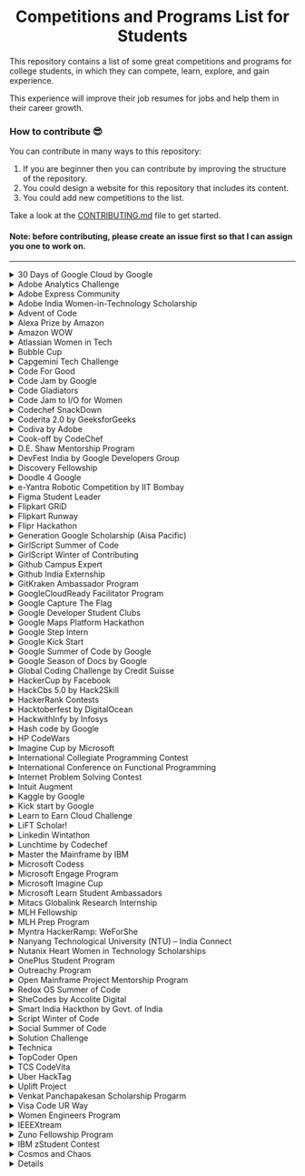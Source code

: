# <h1 align="center">Competitions and Programs List for Students</h1> </font>

This repository contains a list of some great competitions and programs for college students, in which they can compete, learn, explore, and gain experience.

This experience will improve their job resumes for jobs and help them in their career growth.

### How to contribute 😎<br>

You can contribute in many ways to this repository:
1. If you are beginner then you can contribute by improving the structure of the repository. <br>
2. You could design a website for this repository that includes its content. <br>
3. You could add new competitions to the list. <br>

Take a look at the [CONTRIBUTING.md](https://github.com/avinash201199/Competitions-and-Programs-List/blob/main/CONTRIBUTING.md) file to get started.

#### Note: before contributing, please create an issue first so that I can assign you one to work on.

<hr>

<details>
<summary>30 Days of Google Cloud by Google</summary>
<br>
About <br>
30 Days of Google Cloud program will provide you an opportunity to kickstart your career in cloud and get hands-on practice on Google Cloud - the tool that powers apps like Google Search, Gmail and YouTube.

Along the way, you will learn & practice concepts like computing, application development, big data & machine learning using cloud & if you get stuck, you will have your "Campus Facilitators" who are specially trained on Google Cloud to help. 😎 <br>
<br>
Official Website- <br>
https://events.withgoogle.com/30daysofgooglecloud/#content<br>
<br>
Explanation on Youtube- <br>
https://www.youtube.com/watch?v=r3qElNn2IZQ
</details>
<details>

<summary>Adobe Analytics Challenge</summary>
<br>
About <br>
The Adobe Analytics Challenge is a unique analytics-focused business case competition where university students are given the opportunity to use Adobe’s industry-leading analytics products and access to real-world data from leading organizations such as Nike, Major League Baseball, T‑Mobile, Starwood, Lenovo, Condé Nast, Comcast, Overstock.com, Backcountry.com, Sony PlayStation, and MGM Resort International. <br>
<br>
Official Website- <br>
https://www.adobeanalyticschallenge.com/<br>
<br>
Explanation on Youtube- <br>
https://www.youtube.com/watch?v=1fNx08ONKkM
</details>

<details>
<summary>Adobe Express Community</summary>
<br>
About <br>
The Adobe Express community of like-minded business owners, online marketers, and content creators will help you find what it takes to become an expert at Adobe Express. Boost your content confidence with workshops and more for honing your skills in business and design.Empower your community to grow their businesses and stand out with Adobe Express. Tap into rewards from exclusive merchandise to free access to Adobe Express Premium.<br>
<br>
Official Website- <br>
https://www.adobe.com/express/ambassadors/<br>
<br>
Community List- <br>
https://www.adobe.com/express/ambassadors/list
</details>

<details>
<summary>Adobe India Women-in-Technology Scholarship</summary>
<br>
About<br>
Adobe India Women-in-Technology Scholarship is for Indian females enrolled in a formal technology program in computer science, computer engineering, or a closely related technical field. The scholarship offered by Adobe Research aims to recognize outstanding female students in the field of technology. The scholarship focuses on creating gender equality in the science and engineering domain by encouraging women to excel in computing and technology. <br>
<br>
Benefits:<br>
1) Girl students selected for the scholarship will receive funding toward tuition fees for the remainder of their university education.<br>
2) Summer Internship at Adobe.<br>
3) Mentoring by a senior technology leader from Adobe.<br>
4) Opportunity to travel to Grace Hopper Conference India, including the coverage of the participation fees.<br>
<br>
Official Website: <br>
https://research.adobe.com/adobe-india-women-in-technology-scholarship/ <br>
<br>
Explanation on YouTube: <br>
https://www.youtube.com/watch?v=eF6ek2j5gfE <br>
</details>

<details>
<summary>Advent of Code</summary>
<br>
About <br>
Advent of Code is an Advent calendar of small programming puzzles for a variety of skill sets and skill levels that can be solved in any programming language you like. People use them as a speed contest, interview prep, company training, university coursework, practice problems, or to challenge each other. <br>
<br>
You don't need a computer science background to participate - just a little programming knowledge and some problem solving skills will get you pretty far. Nor do you need a fancy computer; every problem has a solution that completes in at most 15 seconds on ten-year-old hardware.<br>
<br>
Advent of Code is a registered trademark in the United States.<br>
<br>
Official Website- <br>
https://adventofcode.com/
<br><br>
Explanation on Youtube- <br>
https://www.youtube.com/watch?v=QAwQ8eKBpYw
</details>

<details>
<summary>Alexa Prize by Amazon</summary>
<br>
About <br>
The Alexa Prize, launched in 2016, is a competition for university students dedicated to advancing the field of conversational AI. Teams are challenged to design socialbots that Alexa customers can interact with via Alexa-enabled devices. Their ultimate goal is to meet the Grand Challenge: earn a composite score of 4.0 or higher (out of 5) from the judges, and have the judges find that at least two-thirds of their conversations with the socialbot in the final round of judging remain coherent and engaging for 20 minutes. <br>
<br>
Official Website- <br>
https://developer.amazon.com/alexaprize<br>
<br>
Explanation on Youtube- <br>
https://www.youtube.com/watch?v=nVi-QwX82GI

</details>

<details>
<summary>Amazon WOW</summary>
<br>About<br>

Amazon WoW is a networking platform for all women engineering students in India that connects them to Amazon leaders, recruiters, and the broader Amazon community. The platform provides an opportunity to participate in skill building sessions, utilize available resources, converse with alumni on their career experiences, and be acquainted with the culture at Amazon. The objective is to help women students build long-term career in technology.
Amazon WoW is open to all women students across engineering campuses in India. Any women student who is currently pursuing a four-year B.Tech/BE or two-year MCA, M.Tech/ME program or five year Dual Degree can participate.

<br>Official Website- <br>
https://amazonwowindia.splashthat.com/
<br>Explanation on Youtube- <br>
https://www.youtube.com/watch?v=dRAVWI8UZlo

</details>

<details>
<summary>Atlassian Women in Tech</summary>
<br>About<br>

Atlassian Women in Tech is a networking platform for all women engineering students that connects them to Atlassian leaders, recruiters, and the broader Atlassian community.This is a wonderful initiative to empower women in tech. It is open to all young women in the country, regardless of their college,thus providing a fair opportunity for everyone.The event was well-planned with informative sessions and Q&As to help to prepare you for a smooth interview process.In this program you learned more about Atlassian's products, values, and assessment tools which helped you better to prepare for your interview.The objective is to help women students build long-term career in technology.

<br>Official Website- <br>
https://womenintech.girlscript.tech/

<br>Explanation on Youtube- <br>
https://www.youtube.com/watch?v=f8VcKV4IvhM

</details>

<details>
<summary>Bubble Cup</summary>
<br>About<br>

Bubble Cup is an international team coding competition aimed at university and high school students. It is a coding contest started by Microsoft Development Center Serbia in 2008 with a purpose of creating a local competition similar to the ACM Collegiate Contest, but soon that idea was overgrown and the vision was expanded to attract talented programmers from the entire region and promote the values of communication, companionship and teamwork. Since Bubble Cup 10 (2017), Bubble Cup is being co-organized by Petlja Foundation. The competition consists of two parts – two online qualifying rounds in the spring and the final round in Belgrade in September.

<br>Official Website- <br>
https://www.bubblecup.org/

<br>Explanation on Youtube- <br>
https://www.youtube.com/watch?v=Jkul-W1KBTk

</details>

<details>
<summary>Capgemini Tech Challenge</summary>
<br>
About <br>
Capgemini Tech Challenge is one of the largest hackathons in India. Over 7.5 Lakh people have been a part of this challenge in the last seven years, 35% of them being women. Last year, only the finest lot of the registered participants made it to the finale.

In case you are wondering what’s in store for you:

There are prizes worth INR 20,00,000*
A chance to land your dream job* at Capgemini
Exclusive mentoring from the tech wizards of Capgemini
An opportunity to showcase your tech skills in front of a C-suite jury;n the celebrated leaders from the start-up, academia and IT industry.<br>
<br>
Official Website- <br>
https://techchallenge.in.capgemini.com/<br>
<br>
Explanation on Youtube- <br>
https://www.youtube.com/watch?v=Q-JFUzGSWT8

</details>

<details>
 <summary>Code For Good </summary>  <br>
Use your coding skills to make a difference
At our Code for Good hackathon, you'll collaborate with other coders to develop innovative technology solutions for not-for-profit organizations. You'll also learn about starting a Technology career with us while being guided by the sharpest minds in our industry.
<br>
 
Website
https://careers.jpmorgan.com/in/en/students/programs/code-for-good?search=&tags=location__AsiaPacific__India  <br>
 
 Explanantion on Youtube
 https://www.youtube.com/watch?v=IIzfQqX4QDo
 
 </details>

<details>
<summary>Code Jam by Google</summary>
<br>
About <br>
Google Code Jam is an international programming competition hosted and administered by Google.[2] The competition began in 2003.[3] The competition consists of a set of algorithmic problems which must be solved in a fixed amount of time. Competitors may use any programming language and development environment to obtain their solutions. <br>
<br>
Official Website- <br>
https://codingcompetitions.withgoogle.com/codejam<br>
<br>
Explanation on Youtube- <br>
https://www.youtube.com/watch?v=ey5XU4MU6VQ

</details>

<details>
<summary>Code Gladiators </summary>
<br>About <br>
Code Gladiators is a TechGig hackathon presented by Cognizant. This hackathon continues for 4 months where an individual can write, compile and run code in a live coding environment provided by the application. The total prize pool at Code Gladiators worths Rs 50 Lakh. Due to the pandemic, this hackathon is hosted over a virtual platform. The registration of the TechGig Code Gladiators initiated during summers of every year. After a user completes the registration process 2 coding problems will be available to solve. The highest score regardless of unbound attempts will be considered as the final score.
<br> Official Website- <br>
https://www.techgig.com/codegladiators<br>

</details>

<details>
<summary>Code Jam to I/O for Women</summary>
<br>
About <br>
At Google, we’re committed to building for everyone, and we know that a diversity of voices leads to better outcomes. We’re committed to increasing representation and building community in the online coding contest space and at Google I/O, our largest developer conference. Code Jam to I/O for Women is one way we bring women (students and professionals) from around the globe together, working to solve tough algorithmic challenges in a 2.5 hour, single-round coding competition. The top 150 on the scoreboard will receive a ticket and a stipend to participate in virtual Google I/O. <br>
<br>
Official Website- <br>
https://codingcompetitions.withgoogle.com/codejamio<br>
<br>
Explanation on Youtube- <br>
https://www.youtube.com/watch?v=Q_2TwBhqHPg

</details>

<details>
<summary>Codechef SnackDown</summary>
<br>
About <br>
SnackDown is a global programming event that invites programmers from all over the world to take part in India’s most prestigious multi-round programming competition. Hosted by CodeChef, SnackDown is open to anyone with a knack for programming and began in the year 2010.
SnackDown aims to pit the finest programming brains from different parts of the globe against each other. Everyone from middle/high school to college to working professionals from the industry can attempt to take home the coveted crown of SnackDown champion. <br>
<br>
Official Website- <br>
https://snackdown.codechef.com/<br>
<br>
Explanation on Youtube- <br>
https://www.youtube.com/watch?v=6GIw04ieGv4

</details>

<details>
<summary>Coderita 2.0 by GeeksforGeeks</summary>
<br>
About<br>
Coderita 2.0 is a 1- Day online coding contest that is designed only for the female coders (Yes! only for Women) to appreciate their programming skills.<br>
Every year this contest helds on Women's Day.<br>
<br>
For more details : <br>
https://www.geeksforgeeks.org/coderita-online-coding-competition-for-women-by-geeksforgeeks/<br>
</details>

<details>

 <summary> Codiva by Adobe </summary> <br>
Codiva is a hackathon conducted by Adobe exclusively for women. Students who are in their final or pre-final years can be a part of this. The top-performing candidates are eligible for an interview for either an internship or full-time employment. And the packages offered by Adobe are going to be a great boost to the overall average package at your college.

Prizes <br>
1st prize – iPhone 8

2nd prize – Apple iPad Air 2

3rd prize – Bose Bluetooth Speakers

4th to 20th Place – Online gift vouchers worth Rs. 2000

Top 50 participants – Adobe branded T-shirts

Top 20 contestants will get a chance to interview with Adobe for Internship or Full-time position depending on eligibility

Prizes will be rewarded to only women participants who have given the consent to share their information with Adobe <br>

Website <br>
https://www.hackerrank.com/adobe-codiva/

 </details>
 
<details>
<summary>Cook-off by CodeChef </summary>
<br>
About<br>
Cook-off is an amazing 2.5 hours long coding competition held by Codechef every month. This competition helps improve your analytical and problem solving skills.
<br><br>
Official Website : <br>
https://www.codechef.com/COOK134
<br><br>
Explaination on Youtube : <br>
https://www.youtube.com/playlist?list=PLQXZIFwMtjoxrJvVaqoGlFYJRwUCHUq1t
</details>

<details>
<summary>D.E. Shaw Mentorship Program </summary>
<br>
 About <br>
 DESIS ASCEND EDUCARE is a program for women in tech that focuses on helping participants enhance their skills from D.E. Shaw Private Limited. Those who take part can receive mentorship in various technical and non-technical areas from subject matter experts, and get first-hand industry exposure, networking opportunities, and much more.<br>
  <br>Eligibility Criteria:
  <br>
<br>- The program is open to women who are:
<br>• In their 3rd year of a full-time 4-year engineering course in Computer Science or related branches (IT, software engineering, etc.).
<br>• In their 2nd year of a full-time 4-year engineering course in Computer Science or related branches (IT, software engineering, etc.).<br>
  <br>

Explanation on Youtube -<br>

https://www.youtube.com/watch?v=96AtHaKpilQ&t=533s
<br>

  </details>

<details>
<summary>DevFest India by Google Developers Group</summary>
<br>
About <br>
DevFest India is the annual developer’s fest organized by Google Developers Group.Are you someone who’s looking to enhance your skills, who believes in lifting others as you climb? Are you someone frustrated with fixing bugs ? Or do you just want peer learning? This year, we have a safe space for everything. While learning about different technologies at DevFest India 2021 and getting job-ready, you can enlighten your mind with flash talks, create your profile for peer learning, make your own badges, and win exciting gifts! <br>
<br>
Official Website- <br>
https://devfestindia.com/<br>
<br>
Explanation on Youtube- <br>
https://www.youtube.com/watch?v=U8SQZh6rHow

</details>

<details>
<summary>Discovery Fellowship</summary>
<br>
About<br>
Since 2016, the D. E. Shaw group has hosted fellowship programs for students interested in learning from diverse, talented leaders who are at the top of their fields.  <br>
<br>
Eligibilty:
Open to women in their sophomore year of a full-time undergraduate program at a U.S. college or university.
<br>
Official Website: <br>
https://fellowships.deshaw.com/ <br>
</details>

<details>
<summary>Doodle 4 Google</summary>
<br>
About<br>
 Submit a design to Google for a chance to have your artwork appear on millions of computer screens as the Google Logo. Google also provides $30,000 college scholarship and $50,000 technology award for school students<br>
<br>
For more details : <br>
https://doodles.google.com/d4g <br>
</details>

<details>
<summary>e-Yantra Robotic Competition by IIT Bombay</summary>
<br>
About <br>
The e-Yantra Robotics Competition (eYRC) is the flagship initiative of the e-Yantra project. The competition is open to students from an engineering or polytechnic background and comprises 2 stages spanning over 6-7 months. The competition comprises 2 stages, from which Stage 1 is open to all and is a Robotics MOOC (Massive Online Open Course). During the competition, the participating teams are allotted “themes" with varying levels of complexity that are abstractions of real-world problems. A selected cohort from Stage 1 is admitted into Stage 2. The leading 5-6 teams from Stage 2 are hosted for the National Finals at IIT Bombay in March every year where they demonstrate their projects before a jury.! <br>
<br>
Official Website- <br>
https://portal.e-yantra.org/<br>
<br>
Explanation on Youtube- <br>
https://www.youtube.com/watch?v=VXgX-qQnTZU

</details>

<details>
<summary>Figma Student Leader</summary>
<br>
About <br>
They are constantly inspired by students who use Figma both inside and outside of the classroom. We believe creating community while studying is an important part in growing and learning. Their Student Leaders facilitate a space for students to connect, grow, and learn.

If you’re interested in becoming a Student Leader and starting a group at your school, They want to hear from you! <br>
<br>
Official Website- <br>
https://friends.figma.com/become-a-student-leader/<br>
</details>

<details>
<summary>Flipkart GRiD</summary>
<br>
ABOUT<br>
GRiD is Flipkart’s Flagship Engineering Campus Challenge which provides you the opportunity to apply your technical knowledge and skills,
to compete and complete key challenges.It brings Live Problem Statements from the world of E-Commerce.This challenge comprises of total 4 different levels out of which 3 are elimination rounds to test you on your technical, analytical, and ideation skills before the Grand Finale where the Finalists will get to present their solutions to the Panel of Domain Experts at Flipkart.
<br>
In the third edition of Flipkart GRiD there were three tracks namely-<br>
1.) Software Development Track<br>
2.) Information Security Track<br>
3.) Robotics Track<br>
One team or student can only register in either Software Development or Information Security Challenge.
Robotics Challenge is open for all students and teams including those who have already registered for either Software Development or Information Security Challenge.
<br>
Attractive prizes could be won with a cash prize pool of INR 6,00,000.
Top Teams from each track get GRiD goodies!
PPI opportunities, tech internships and a chance to appear for Flipkart Hiring Process is given to all top-performing students.
<br>
Official links-
<br>
main link- https://dare2compete.com/festival/flipkart-grid-30-flipkart-12310
<br>
<br>
1.) Software Development Track- https://dare2compete.com/hackathon/flipkart-grid-30-software-development-challenge-flipkart-grid-30-flipkart-173986
<br>
2.) Information Security Track- https://dare2compete.com/hackathon/flipkart-grid-30-information-security-challenge-flipkart-grid-30-flipkart-174035<br>
3.) Robotics Track - https://dare2compete.com/hackathon/flipkart-grid-30-robotics-challenge-flipkart-grid-30-flipkart-175210

<br>
YouTube link for more information-
<br>
https://youtu.be/ZOSH8tXbJao
</details>

<details>
<summary>Flipkart Runway</summary>

<br>About<br>
Flipkart Runway is Flipkart's early career program for women engineers. It aims at laying an early foundation for women in engineering by giving them early exposure to developmental opportunities through challenging & real-time problem statements, mentoring, and networking opportunities.
Open to all women engineers who are in 2nd year of their engineering course.
Selected students will get an opportunity to intern with Flipkart .

<br>Official link to apply<br>
https://dare2compete.com/competition/flipkart-runway-flipkart-157441

<br>YouTube link for more information<br>
https://dare2compete.com/competition/flipkart-runway-flipkart-157441

</details>

<details>
<summary>Flipr Hackathon</summary>

<br>About<br>
Flipr conducts hackathons in android and web frequently. Flipr hackathon has proven to be a simple and effective way for students to upscale their career. All they have to do is code and prove themselves. 10000+ Students have taken the challenge and have been mentored a step forword towards their goal. Upcoming hackathon from flipr is from 12th to 14th November. Registrations has already started.
<br>
Official link to apply : https://flipr.ai/
<br>
Flipr's Linkedin page : https://www.linkedin.com/company/fliprindia/?originalSubdomain=in

</details>

<details>
<summary> Generation Google Scholarship (Aisa Pacific) </summary>
<br> About <br>
Generation Google Scholarship for women in computer science was established to help students pursuing computer science degrees excel in technology and become leaders in the field. Applicable only for 2nd year girls in a Bachelor's degree. Selected students will receive $1,000 USD. Generation Google Scholarship for women in computer science will be awarded based on the strength of each candidate's commitment to diversity, equity and inclusion, innovation and academic performance. The program is open to students who meet all the minimum qualifications and we strongly encourage women interested in computer science to apply.<br>
Official link : https://buildyourfuture.withgoogle.com/scholarships/generation-google-scholarship-apac/
<br>
Explanation on Youtube : <br>
https://www.youtube.com/watch?v=YzBJxCpPZS8

</details>

<details>
<summary>GirlScript Summer of Code</summary>
<br>
About <br>
GirlScript Summer of Code is the 3 month long Open Source program during summers conducted by GirlScript Foundation, started in 2018, with an aim to help beginners get started with Open Source Development while encouraging diversity. Throughout the program, participants contribute to different projects under guidance of experienced mentors. Top participants get exciting goodies and opportunities. <br>
GirlScript Summer of Code 2020 witnessed overwhelming participation and 2021 edition will carry the legacy forward while promising to be even more impactful and grand.
<br><br>
Official Website- <br>
https://gssoc.girlscript.tech/<br>
<br>
Explanation on Youtube- <br>
https://www.youtube.com/watch?v=1KXH58pcslU

</details>

<details>
<summary>GirlScript Winter of Contributing</summary>
<br>
About <br>
GirlScript Winter of Contributing is a three-month newly established initiative by GirlScript Foundation to be conducted during winters. GWOC encourages individuals to share their knowledge and ideas to develop technical skills and gain valuable experience in the field of tech education. Over the course of the program, participants can contribute to a variety of themes under the guidance of an expert facilitator. and grand.
<br><br>
Official Website- <br>
https://gwoc.girlscript.tech/<br>
<br>
Explanation on Youtube- <br>
https://www.youtube.com/watch?v=LwglfLv5otA

</details>

<details>
<summary>Github Campus Expert</summary>
<br>
About <br>
Campus Experts are student leaders that strive to build diverse and inclusive spaces to learn skills, share their experiences, and build projects together. They can be found across the globe leading in-person and online conferences, meetups, and hackathons, and maintaining open source projects. <br>
  Get training and support from GitHub <br>
As local leaders, Campus Experts know the challenges students on their campuses face. With the GitHub Campus Experts training, you’ll learn technical and professional skills—like public speaking, technical writing, community leadership, and software development—that will help you build a strong technical community, teach valuable skills, create new opportunities for your student community, and position your institution within a global community of student leaders.
<br><br>
Official Website- <br>
https://education.github.com/experts<br>
<br>
Explanation on Youtube- <br>
https://www.youtube.com/watch?v=9-h_d-56IXk

</details>

<details>
<summary>Github India Externship</summary>
<br>
About <br>
The GitHub Externship is a <b>90-day fellowship program</b> for third or pre-final year students of GitHub Campus Partner schools. The initiative provides hands-on learning with practical and on ground experience. It's collaborative, remote, and happens under the guidance of expert mentors.
<br><br>
Official Website- <br>
https://externship.github.in/<br>
<br>
Explanation on Youtube- <br>
https://www.youtube.com/watch?v=34YdIU4GQs4&t=2526s

</details>

<details>
 <summary>GitKraken Ambassador Program</summary>
 <br>
 About <br>
 GitKraken Ambassadors are a group of professionals from all around the world who love sharing their knowledge about Git and the GitKraken Git Client. They are passionate about learning and sharing technical expertise by creating articles, videos, and other content. 
<br>
 GitKraken Ambassadors are building their personal brands by creating world-class, technical content to share with a global GitKraken audience. By working with the GitKraken team, you can hone your writing talents, refine your video production abilities, and amplify your reach to millions of software developers.
 <br><br>
 
 [Official Website](https://www.gitkraken.com/ambassador)
 <br><br>
 [Explanation on Youtube](https://www.youtube.com/watch?v=PJ-2Af-PSGM)
 </details>

<details>
<summary>GoogleCloudReady Facilitator Program</summary>
<br>
About <br>
The GoogleCloudReady Facilitator program will provide you an opportunity to kickstart your career in cloud and get hands on practice on Google Cloud - the tool that powers apps like Google Search, Gmail and YouTube.

Along the way, you will learn & practice concepts like computing, application development, big data & machine learning using cloud & if you get stuck, you will have your "Facilitators" who are specially trained on Google Cloud to help.
The program will introduce you to Computing, Application Development, Big Data & Machine Learning using Google Cloud's training platform called Qwiklabs where you will learn each of these topic using self-paced labs that provides you temporary credentials to Google Cloud Platform, so you can learn the cloud using the real thing – no simulations.<br>
<br>
Official Website- <br>
https://events.withgoogle.com/googlecloudready-facilitator-program/<br>
<br>
Explanation on Youtube- <br>
https://www.youtube.com/watch?v=lIEADL2wD6I

</details>

<details>
<summary>Google Capture The Flag</summary>
<br>
About <br>
The world’s best cyber hacking competition GoogleCTF. This contest consists of two events where the first event is a qualifier round. Here they cover a wide area of security exercises to test the security skills of the participants. From this first round, Google selects a number of teams to participate in the final round that will be held at the on-site location of Google office.

The top 10 teams invited to the finals, compete onsite for a prize pool of more than USD $31,337. <br>
<br>
Official Website- <br>
https://capturetheflag.withgoogle.com/<br>
<br>
Explanation on Youtube- <br>
https://www.youtube.com/watch?v=UL5wWt0Pwp4

</details>

<details>
<summary>Google Developer Student Clubs</summary>
<br>
About <br>
Helping students bridge the gap between theory and practice
Google Developer Student Clubs are community groups for college and university students interested in Google developer technologies. Students from all undergraduate or graduate programs with an interest in growing as a developer are welcome. By joining a DSC, students grow their knowledge in a peer-to-peer learning environment and build solutions for local businesses and their community.
  [What does a lead do?]
Start a club
Work with your university to start a student club. Select a core team and faculty advisor to support.
event_availability
  [Host workshops]
Grow student knowledge on developer products and platforms through hands-on workshops and events.
developer_mode
 [Build projects]
Identify local partners to work with and lead project building activities.<br>
<br>
Official Website- <br>
https://developers.google.com/community/dsc/<br>
<br>
Explanation on Youtube- <br>
https://www.youtube.com/watch?v=earTjC0iSjg

</details>

<details>
<summary>Google Maps Platform Hackathon</summary>
<br>
About <br>
Google Maps Platform allows developers to create unique location-based experiences using our APIs & SDKs. Now is your chance to build or expand an existing app to incorporate rich location experiences using the latest APIs and push the boundaries of what is possible with their platform.
<br>
 In this hackathon they invite you to use Google Maps Platform APIs and SDKs. Build a unique app in one of the following categories.<br><br>

Map Customization<br>
Use Cloud-based map styling to create custom map styles for real-time updates across all devices and platforms. The new Cloud-based map styling makes it easy to tailor experiences for specific industries or customer needs with hundreds of customization types.<br><br>


Data Visualization<br>
Let data tell a unique story. Help make decisions and improve overall operational efficiencies by displaying data on your map. <br><br>


Mobile App<br>
Use Google Maps Platform mobile SDKs to connect your mobile app and the real world. Leverage mobile SDKs to build dynamic, interactive, geospatial experiences for your mobile app.<br><br>

User Experience<br>
Provide a unique experience for your app users with Google Maps Platform APIs and tools. Whether it’s unique transit information, a delivery game, or beyond, discover the breadth of capabilities Google Maps Platform has to offer.<br><br>
Official Website: <br>
https://googlemapsplatform.devpost.com/?ref_feature=challenge&ref_medium=discover<br>
<br>
Explanation on Youtube: <br>
https://www.youtube.com/watch?v=kA679ERgBV4<br>
</details>

<details>
<summary>Google Step Intern</summary>
<br>
About <br>
STEP (Student Training in Engineering Program), formerly known as Engineering Practicum, is a 12-week internship for first and second-year undergraduate students with a passion for computer science.
The internship program has a focus of providing development opportunities to students from groups historically underrepresented in tech, through technical training and professional development. Our unique internship offers the opportunity to work on a software project alongside other STEP interns and full-time Googlers, and provides the chance to bridge the gap between academic understanding and practical professional experience.

There are two program date options (must be available for the entirety of the program):
May 25 - August 12, 2022
June 13 - September 2, 2022
For Indian Nationals Applications are out in November.<br>
<br>
Official Website- <br>
https://buildyourfuture.withgoogle.com/programs/step/<br>
<br>
Explanation on Youtube- <br>
https://www.youtube.com/watch?v=psDqdNNZMfA

</details>

<details>
<summary>Google Kick Start</summary>
<br>
About <br>
Google Kickstart, formerly known as APAC is a test designed to hire people who are looking for a career in Google. The major difference between its former form and Kickstart is that there will be more testing rounds than before and is targeted to any age group rather than graduating students.
<br>
Official Website- <br>
https://codingcompetitions.withgoogle.com/kickstart/<br>

</details>

<details>
<summary>Google Summer of Code by Google</summary>
<br>
About <br>
Google Summer of Code (GSoC) is a global program that matches students with open source, free software and technology-related organizations to write code and become part of these communities while making some money along the way! The organizations provide mentors who act as guides through the entire process, from learning about the community to contributing code. The idea is to get students involved in and familiar with the open source community and help them to put their summer break to good use.

Accepted students gain exposure to real-world software development and employment opportunities in areas related to their academic pursuits. Participating organizations are able to identify and bring in new developers to their communities who will hopefully stay involved long after their GSoC year ends. Best of all, more source code is created and released for the use and benefit of all; all code produced as part of the program is released under an open source license. The fact that you get to write code that people from all over the world can use - how cool is that!
<br>
Official Website- <br>
https://summerofcode.withgoogle.com/<br>
<br>
Explanation on Youtube- <br>
https://www.youtube.com/watch?v=YdqhIScmRVA

</details>

<details>
<summary>Google Season of Docs by Google</summary>
<br>
About <br>
Season of Docs provides support for open source projects to improve their documentation and gives professional technical writers an opportunity to gain experience in open source. Google and students raise awareness of open source, of docs, and of technical writing.
<br>
Official Website- <br>
https://developers.google.com/season-of-docs/<br>
<br>
Explanation on Youtube- <br>
https://www.youtube.com/watch?v=fyy2Mr84vNM

</details>

<details>
<summary>Global Coding Challenge by Credit Suisse</summary>
<br>
About <br>
The Global Coding Challenge is an online coding competition between participants across the globe. Around 3 weeks, users will be able to attempt solutions to nine coding problems. Participants can improve their code as many times as they like during the competition. After the completion of the competition, the Leaderboards will lock and the Global Coding Champion will be announced shortly. The competition has been entirely designed, built and run by Credit Suisse TAs.

Competition is split across 7 regions: UK, USA & Canada, Europe, India, Southeast Asia, Switzerland, and the rest of the world.9 original questions, ranging from easy to hard, to be answered using any of 6 popular programming languages.There are prizes for the best individual coder globally, the top 3 coders of all 7 regions.

Don't miss the chance to grab exciting prizes including MacBook Pro, iPhone, iPad Pro and much more!
In the past competitions, students who have participated and done well have also joined the Credit Suisse team on a Summer Internship or as Technical Analysts.
<br>
Official Website- <br>
https://www.credit-suisse.com/pwp/hr/en/codingchallenge/#/<br>
<br>
Explanation on Youtube- <br>
https://youtu.be/cJgwxMxNDCU

</details>

<details>
<summary>HackerCup by Facebook</summary>
<br>
About <br>
Hacker Cup is Facebook's annual open programming competition. Open to participants around the world, participants are invited to apply problem-solving and algorithmic coding skills to advance through each year’s online rounds, win prizes, and have a chance to make it to the global finals and win the grand prize.<br>
<br>
Official Website- <br>
https://www.facebook.com/codingcompetitions/hacker-cup<br>
<br>
Explanation on Youtube- <br>
https://www.youtube.com/watch?v=SA91yNdx_e0

</details>

<details>
 <summary>HackCbs 5.0 by Hack2Skill</summary> 
 <br>
 <About>
  <br>
  hackCBS 5.0, a legacy being carried forward by like-minded individuals aims to collaborate the intellects of programmers, designers, application developers, tech-geeks, and newbies in the world of programming for the intensive development of a hack.
<br>
At hackCBS, we help you turn your ideas into reality by providing a comforting and welcoming environment. You’ll have all the freedom to create a product, learn new things, and have hilariously funny moments with your friends. Moreover, we’ll offer you a chance to network with working professionals and hacker community leaders. You will never learn faster than you will at a hackathon.
  <br>
  Official Website-<br>
  https://hack2skill.com/hack/hackcbs
  <br>
  Explanation on YouTube-
  <br>
  https://www.youtube.com/watch?v=tDcEn5Mu6nE
  <br>
</details>
 
<details>
<summary>HackerRank Contests</summary>
<br>
About <br>
If you are a beginner and want to develop basic concept then I will suggest you go with this website because they have some good problems for beginners which is sorted level wise i.e. you will get problems in increasing difficulty level. And by applying some basic logic you will able to crack them. And also we can say this is they have a good beginner-friendly environment.

They also divide problems topic wise manner e.g. In case you just completed for loop concept and want to solve the problem on that then you can. And they have some other features like 30 Days of codes or recently they publish a new section i.e. interview preparation where you will get some videos related to technical interview rounds.

The main domain they cover:
Algorithms, Mathematics, SQL, Functional programming, AI and more.<br>
<br>
Official Website- <br>
https://www.hackerrank.com/contests<br>
<br>

</details>
 
<details>
<summary>Hacktoberfest by DigitalOcean</summary>
<br>
About <br>
Hacktoberfest is the month-long event held in October, to celebrate open source software. For the past seven years DigitalOcean along with its partners (including DEV) has run the campaign to promote opensource. The first 70,000 participants to complete the challenge will receive a bunch of free SWAG, including a limited edition Hacktoberfest t-shirt as a reward.<br>
<br>
Official Website- <br>
https://hacktoberfest.digitalocean.com/<br>
<br>
Explanation on Youtube- <br>
https://www.youtube.com/watch?v=mq_FIHdxmIk

</details>

<details>
 <summary>HackwithInfy by Infosys</summary>
 <br>
 About <br>
HackWithInfy is a coding competition for final-year engineering students across India. This program is specially designed to inculcate a culture of rapid problem-solving and innovative thinking early in academic life. HackWithInfy provides the perfect stepping-stone for students to explore their interest in programming and an opportunity to compete and win exciting prizes. <br>
The top performers also get a chance to work with Infosys. The top three winning teams of HackWithInfy 2021 won a cash prize of INR 200,000, INR 100,000, and INR 50,000 respectively.
<br>
Official Website <br>
https://www.infosys.com/careers/hackwithinfy.html <br>

Explanation on Youtube <br>
https://www.youtube.com/watch?v=8qdmvPCrbYU

 </details>

<details>
<summary>Hash code by Google</summary>
<br>
About <br>
Hash Code is a team programming competition, organized by Google, for students and professionals around the world. You pick your team and programming language and we pick an engineering problem for you to solve. This year’s contest kicks off with an Online Qualifications, where your team can compete virtually from wherever you’d like, alongside your virtual Hub. Top teams will then be invited to compete from our virtual World Finals.<br>
<br>
Official Website- <br>
https://codingcompetitions.withgoogle.com/hashcode<br>
<br>
Explanation on Youtube- <br>
https://www.youtube.com/watch?v=j5Q7gVtTy3M

</details>

<details>
<summary>HP CodeWars</summary>
<br>
About 
 <br>
Born in the US more than 20 years ago, this initiative was brought to Europe and Barcelona in 2015 and since then, it has been a major success counting on more than 300 students in every edition, adding new schools and talent year after year. This unique experience help students from high school to get inspired by all the things coding and programming allows them to do. With this initiative, HP aims to raise interest in STEM careers among youth, especially among girls! The target is to promote an educational, collaborative, and fun contest. Happening every first Saturday of March, this is an exciting and challenging day for the students to know our company from the within.<br>
<br>
Official Website- <br>
https://hpcodewarsbcn.com/<br>
<br>
Explanation on Youtube- <br>
https://www.youtube.com/watch?v=KCCttp-_Qn8

</details>

<details>
<summary>Imagine Cup by Microsoft</summary>
<br>
About <br>
Imagine Cup is an annual competition sponsored and hosted by Microsoft Corp. which brings together student developers worldwide to help resolve some of the world's toughest challenges.[1] It is considered as "Olympics of Technology" by computer science and engineering and is considered one of the top competitions and awards related to technology and software design. All Imagine Cup competitors create projects that address the Imagine Cup theme: "Imagine a world where technology helps solve the toughest problems". Started in 2003, it has steadily grown, with more than 358,000 competitors representing 183 countries and regions in 2011. <br>
<br>
Official Website- <br>
https://imaginecup.microsoft.com/en-us/Events<br>
<br>
Explanation on Youtube- <br>
https://www.youtube.com/watch?v=Mtx8FWqxrMs

</details>

<details>
<summary> International Collegiate Programming Contest </summary>
<br>
About <br>
The International Collegiate Programming Contest is an algorithmic programming contest for college students. Teams of three, representing their university, work to solve the most real-world problems, fostering collaboration, creativity, innovation, and the ability to perform under pressure. Through training and competition, teams challenge each other to raise the bar on the possible. Quite simply, it is the oldest, largest, and most prestigious programming contest in the world.<br>
<br>
Official Website- <br>
https://icpc.global/<br>
<br>
Explanation on Youtube- <br>
https://www.youtube.com/watch?v=wyA0cYHmF30
</details>

<details>
<summary> International Conference on Functional Programming </summary>
<br>
About <br>
1)ICFP Programming Contest has been held annually near June or July since 1998, with results declared at the International Conference on Functional Programming.
 
2)ICFP is a fun and challenging three-days open programming competition. There is no entry fee or pre-registration.
 
3)Participants can participate from any location. They may form teams, and there is no size limit for team formation. 
 
4)Participants have 72 hours to complete and submit their entry over the Internet. 
 
5)There is often also a 24-hour challenge called “lightning division.”
 
6)One of the competition goals is to showcase the programming languages and tools that the contestants admire. The winners boast the right to claim that their language is “the programming tool of choice for discriminatory hackers. 
 
7)Previously, first prize winners have used Haskell, OCaml, C++, Cilk, Java, F#, and Rust..<br>
<br>
Official Website- <br>
https://www.icfpconference.org/<br>
<br>
Explanation on Youtube- <br>
https://youtu.be/WfRqE4NBecM
</details>

<details>
<summary> Internet Problem Solving Contest </summary>
<br>
About <br>
The Internet Problem Solving Contest (IPSC) is an online contest for teams consisting of up to three people. Several problems are published at the beginning of the competition. Some of them are unusual kinds of problems which will test your out of the box thinking.To solve a problem you will have to compute correct output data for the given input data sets. Usually this means that you will write a program that solves the problem, but you may produce the output by hand or in any other way.<br>
<br>
Official Website- <br>
https://ipsc.ksp.sk/<br>
<br>
Explanation on Youtube- <br>
https://youtu.be/L90Kw4CVEA8
 
</details>

<details>
<summary> Intuit Augment </summary>
<br>
About <br>
Intuit is inviting young women technologists to be part of a mentorship program. This is in line with our commitment to power prosperity amongst young engineers to be industry-ready with guidance from domain experts. The mentorship program is specifically designed to equip budding women engineers to develop core competencies and compliment their career aspirations. Women who are studying 2nd-year B.Tech/B.E and 3rd-year Dual Degree in Computer Science / Information Technology /Maths & Computing and having cgpa 7 or above. Registration happens in January.<br>
<br>
Official Website: <br>
https://www.surveymonkey.com/r/INTUIT_2020<br>
<br>
 
</details>



<details>
<summary>Kaggle by Google</summary>
<br>
About <br>
Kaggle, a subsidiary of Google LLC, is an online community of data scientists and machine learning practitioners. Kaggle allows users to find and publish data sets, explore and build models in a web-based data-science environment, work with other data scientists and machine learning engineers, and enter competitions to solve data science challenges. <br>
<br>
Official Website- <br>
https://www.kaggle.com/<br>
<br>
Explanation on Youtube- <br>
https://www.youtube.com/watch?v=jbRNGuz3IRM

</details>
<details>
<summary>Kick start by Google</summary>
<br>
About <br>
Kick Start is a global online coding competition, consisting of three-hour rounds of a variety of algorithmic challenges designed by Google engineers. Participants can compete in one or all online rounds held throughout the year, and will have the opportunity to develop and grow their programming abilities while getting a glimpse into the technical skills needed for a career at Google (top participants may be invited to interview at Google). <br>
<br>
Official Website- <br>
https://codingcompetitions.withgoogle.com/kickstart<br>
<br>
Explanation on Youtube- <br>
https://www.youtube.com/watch?v=9wad39LmzPY

</details>
<details>
<summary>Learn to Earn Cloud Challenge</summary>
<br>
About <br>
Google Cloud skills are in demand. 86% of IT leaders report that the shortage of cloud computing skills will slow down their cloud projects.

Luckily, there's an easy way for you to get hands-on practice with core cloud concepts. Build your skills with the Learn to Earn Cloud Challenge. You'll get free access to 32+ hands-on labs, plus an opportunity to earn prizes, grow your network, and showcase your skills. <br>
<br>
Official Website- <br>
https://go.qwiklabs.com/learn-to-earn<br>
<br>
Explanation on Youtube- <br>
https://www.youtube.com/watch?v=VZUx4GuCJiM

</details>

<details>
<summary>LiFT Scholar!</summary>
<br>
 About <br>
 The Linux Foundation hosts The Linux Foundation Training (LiFT) Scholarship Program to provide opportunities to up-and-coming developers and sysadmins who show promise for helping shape the future of Linux and open source software but do not otherwise have the ability to attend training courses or take certification exams.<br>
 <br>
 
Official Website: <br>
https://linuxfoundation.org/diversity-inclusivity/lift-scholarships/<br>

 </details>

<details>
<summary>Linkedin Wintathon</summary>
<br>
 About <br>
 Linkedin Wintathon is a chance for you to turn something you are passionate about into a working prototype of your idea in just 24 hours. During the event, you’ll learn how to network with like-minded individuals from different colleges across India and build an app to solve a real-world problem as a small group. All females who are studying 3rd/4th year Btech/BE or 1st/2nd year Mtech are eligible. The winning team receives a summer internship with Linkedin Bangalore. <br>
 <br>
 
Official Website: <br>
https://wintathon2020.splashthat.com/<br>

 </details>

 <details>
 <summary> Lunchtime by Codechef </summary>
 <br>About <br>
 Lunchtime is an amazing 3 hours long coding competition held at the end of every month to help in improving your analytical and problem solving skills.
 <br>
 Official Link: <br>
 https://www.codechef.com/LTIME101?itm_medium=navmenu&itm_campaign=LTIME101
 <br>
 
 </details>

 <details>
<summary>Master the Mainframe by IBM</summary>
<br>
About <br>
Master the Mainframe is the world’s largest student mainframe competition. This unique, virtual contest is open globally to high school and college students to progressively teach mainframe skills in a real-world enterprise computing environment. Employers from around the globe use this contest to seek out candidates for mainframe careers.

Master the Mainframe is a fun way to get hands-on experience across a variety of technologies, to develop valuable skills, and to earn digital badges – with no prior knowledge required!

Part 1: Learn the basics of navigation, files and programs.

Part 2: Practice programming languages, operating systems and technologies.

Part 3: Participate in real-world challenges.

The Student Contest and the Learning System are available worldwide.<br>
<br>
Official Website- <br>
https://www.ibm.com/it-infrastructure/z/education/master-the-mainframe<br>
<br>
Explanation on Youtube- <br>
https://www.youtube.com/watch?v=lKLkqsKTo3Y

</details>
<details>
<summary>Microsoft Codess</summary>
<br>
About<br>
Codess is a community for female coders initiated by Microsoft. Codess was established to explore ways to promote gender diversity in the engineering field.Codess aims to inspire female coders and help them achieve their professional goals. Through networking events, mentoring and sharing advice and experiences.
<br>
Offical Website-<br>
https://careers.microsoft.com/us/en/codess<br>
<br>
</details>

<details>
<summary>Microsoft Engage Program</summary>
<br>
About <br>
Microsoft Engage is a student engagement and mentorship program by Microsoft that offers 1:1 mentorship to shortlisted students while working on a project, learning sessions specially curated for Engage students and a sneak peek into Microsoft’s culture and values. Students who have completed their second year(B.Tech/B.E.) or third year(Dual Degree) having 7 above CGPA with no pending backlogs and strong CS Fundamentals and coding principles were eligible to apply. There was no restriction on branch.<br>
<br>
</details>

<details>
<summary>Microsoft Imagine Cup</summary>
<br>
About <br>
The Imagine Cup is full of opportunities to gain new skills, access exclusive training, unlock mentorship opportunities, and have a chance to win great prizes and make a difference in the world. In this you have to solve real world problems and you can win a hige amount of money to implement that plan and start a company<br>
<br>
Official Website- <br>
https://imaginecup.microsoft.com/en-us/Eventsl<br>
<br>
Explanation on Youtube- <br>
https://www.youtube.com/watch?v=OX6qRLs0Z9o
</details>

<details>
<summary>Microsoft Learn Student Ambassadors </summary>
<br>
About <br>
Microsoft Learn Student Ambassadors Program is a program to bring together all the students from all over the world who have the passion for Technology, have the desire and craze to learn more about technology and help the community.
The Ambassadors get an opportunity to interact with their peers, mentors, Professionals, learn various Microsoft technologies, and implement it in real world.
  Eligibility Criteria:
To apply for the program:

i) You must be at least 16 years old, have valid identification and be actively enrolled in an accredited, higher education academic institution.

ii) Some experience in coding or technology will definitely be helpful, but do not worry if you don't have much of technical background. Students of all academic backgrounds who are interested in growing their career and tech skills, are encouraged to apply for this program, as all the tools and resources are provided to help you learn more and engage in the program.

What are the benefits of being a Microsoft Learn Student Ambassador?
. Access to Microsoft 365, plus TechSmith Snagit and Camtasia
screen capture and recording software
. Visual Studio Enterprise subscription and $150 monthly Azure
credits
. Exam certification vouchers
. LinkedIn Learning
. Free Name.com domain name
. Event support
. Engagement with Cloud Advocates and Microsoft MVPs
. Student Ambassador Milestone badges to highlight program accomplishments on your LinkedIn profile
<br>
Official Website- <br>
https://studentambassadors.microsoft.com/<br>
<br>
Explanation on Youtube- <br>
https://www.youtube.com/watch?v=_H65WfXPxuA

</details>

<details>
<summary>Mitacs Globalink Research Internship</summary>
<br>
About <br>
Mitacs Globalink Research Internship is a competitive initiative for international undergraduates from the following countries and regions: Australia, Brazil, China, Colombia, France, Germany, Hong Kong, India, Mexico, Pakistan, Taiwan, Tunisia, Ukraine, United Kingdom and the United States. From May to October of each year, top-ranked applicants participate in a 12-week research internship under the supervision of Canadian university faculty members in a variety of academic disciplines, from science, engineering, and mathematics to the humanities and social sciences. <br>
<br>
Official Website- <br>
https://www.mitacs.ca/en/programs/globalink/globalink-research-internship<br>
<br>
Explanation on Youtube- <br>
https://www.youtube.com/watch?v=_Ffrgy28H7c
</details>
 
<details>
<summary>MLH Fellowship</summary>
<br>
About <br>
Major League Hacking Fellowship is a 12-week remote program, where students can participate from their homes. This program has options for full-time and part-time participation. Meanwhile, the full-time program requires students to commit 30-40 hours per week for the full term and the part-time program requires students to commit 10-20 hours per week for the full term. In this program, students will collaborate on Open Source projects that align their personal interests with the general needs of the industry.<br>
<br>
The programs offered by MLH are:<br>
1) Explorer<br>
2) Open Source<br>
3) Externship<br>
<br>
This program also offers need-based stipends up to $5,000 USD to accepted students who require the stipend in order to participate in the fellowship.<br>
<br>
Official Website: <br>
https://fellowship.mlh.io/<br>
<br>
You can also visit: <br>
https://www.geeksforgeeks.org/mlh-fellowship-programs-offered-application-process-benefits/ <br>
</details>

<details>
<summary>MLH Prep Program</summary>
<br>
About<br>
The Prep Program is an intensive 3-week experience, during which you'll build out your portfolio of personal projects, experiment with new technologies, and collaborate in small groups during a short, impactful hackathon sprint. The Prep Program is designed to quickly build technical skills and experience for candidates who wish to pursue the full MLH Fellowship in the future. It’s basically a bite-sized version of the Fellowship track, specifically designed to build your technical skills and get you ready for an internship or a future batch of the MLH Fellowship.<br><br>
And the best news of all: Fellows who successfully complete the Prep Program track will be priority candidates for future Fellowship classes.
<br><br>
 
[Official Website](https://fellowship.mlh.io/programs/prep)
<br><br>
[Youtube Explanation](https://www.youtube.com/watch?v=cnltMbvsQUo&t=1s)
</details>

<details>
<summary>Myntra HackerRamp: WeForShe</summary>
<br>
ABOUT-<br>
Myntra HackerRamp is an initiative by Myntra which extends  an opportunity for all women coders from engineering colleges across the country
 to create and innovate through technology. <br>
 <br>
 ELIGIBILITY-<br>
 open to female students across engineering colleges in India, who are pursuing:<br>
•	B.Tech/ B.E. programs (full-time) and currently in 2nd/ 3rd/ 4th year.<br>
•	M.Tech program (full-time) and currently in 1st or 2nd year.<br>
•	Dual Degree program (full-time) and currently in 3rd/ 4th/ 5th year.<br>
Students must register in teams of 2 to 3 members.<br>

PRIZES-<br>
The top 3 winners receive a handsome prize money.<br>
Pre-Placement Opportunities are offered to the teams that make it to the pre finale.<br>

This challenge is conducted in 4 phases.<br>
The first being the ideation phase, second being the implementation phase ,third being the Pre- Finale followed by the Finale.<br>

official link-<br>
https://dare2compete.com/hackathon/myntra-hackerramp-weforshe-myntra-151942<br>

YouTube link for information-<br>
https://youtu.be/YTeck476Wzc<br>

</details>

<details>
<summary>
Nanyang Technological University (NTU) – India Connect</summary>
<br>
ABOUT-<br>
The India Connect @ntu office (IC@N) is proud to take a leading role in fostering partnerships with Indian institutes of higher learning and industrial organizations. The flagship programme of IC@N is the Visiting Research Student Programme for 2 to 6 months for undergraduate and Master’s level graduate students from India – so far more than 400 students have benefited from the programme. This research programme was introduced in 2016 to enable students of Indian universities to pursue their research interests at NTU by working under the supervision of NTU faculty, developing a strong research expertise in specific research areas, experiencing a multicultural life, developing a strong network of friends and a better understanding of Singapore.
official link-<br>
https://www.ntu.edu.sg/education/student-exchanges/india-connect@ntu<br>

YouTube link for information-<br>
https://www.youtube.com/watch?v=P-l0DaAiMw8<br>

</details>

<details>
<summary>
Nutanix Heart Women in Technology Scholarships </summary>
<br> ABOUT- <br>
Nutanix believes in the power of diversity and realizes that a key component to driving innovation is cultivating diverse teams. Nutanix Advancing Women in Technology Scholarship program help future tech leaders to pursue and complete their education goals. They offer up to eleven scholarships to students in the United States, India, United Kingdom, Serbia and Australia who want to apply their passion for technology while advancing women in the field to make a positive impact on the industry and the planet.<br>
Official link-<br>
https://www.nutanix.com/scholarships <br>

Youtube link for information- <br>
https://www.youtube.com/watch?v=xiV7DZ8cK4g <br>

</details>

<details>
 <summary> OnePlus Student Program</summary>
About<br>
OnePlus Student Ambassador Program is a campus-marketing program that aims to form a community of individuals who want to make a difference in the world through technology and have fun while doing it

The program facilitates and nurtures the skills to contribute to your career growth. We want to empower and strengthen selected students across India who will serve as OnePlus community specialists and brand evangelists in their respective institutions

Official Website- <br>
https://www.oneplus.in/campus#:~:text=What%20is%20the%20OnePlus%20Student,prosper%20in%20your%20respective%20fields.
 </details>

<details>
<summary>
Outreachy Program</summary>
<br>
ABOUT-<br>
Outreachy is a diversity initiative that provides paid, remote internships to people subject to systemic bias and impacted by underrepresentation in the technical industry where they are living.

Outreachy provides internships to work on open source. Our internships are:

💵 Paid - $6,000 USD total internship stipend

🌍 Remote - both interns and mentors work remotely

🕰 3 months - internships run May to August, or December to March
official link-<br>
https://www.outreachy.org/<br>

YouTube link for information-<br>
https://www.youtube.com/watch?v=2C6lJorOYfA&t=1s<br>

</details>
<details>
<summary> Open Mainframe Project Mentorship Program</summary>
About<br>
Open Mainframe Project also has its own open-source program and the mentees will be able to expand their knowledge on the mainframe technology. So, if you’re interested in the mainframe and all these things you can definitely check that out. You’ll also help in contributing to open source projects which will make it easier for infrastructure applications to run on the mainframe. So, it is an overwhelming fact that the application or the code that you’re writing is actually being used by a lot of people.<br>

Timeline: February-September<br>
Link: https://www.openmainframeproject.org/all-projects/mentorship-program <br>
</details>
<details>
<summary> Redox OS Summer of Code</summary>
About<br>
Redox is a general-purpose operating system written in pure Rust. The Redox OS Summer of Code is the primary use of donations to the Redox OS project. Here, the students who have already demonstrated a desire and ability to contribute to Redox OS get selected.
<br>
Link: https://www.redox-os.org/rsoc/<br>

</details>
<details>
<summary>
SheCodes by Accolite Digital </summary>
<br> ABOUT- <br>
Transforming the Future with Women Technologists, believe diversity creates an inclusive environment that fuels innovation and creativity. And are committed to attracting and retaining women technologists who can lead the way, achieve their career goals, and deliver value to teams and our clients.<br>

Official website-<br>
https://www.accolite.com/careers/shecodes <br>

</details>

<details>
<summary>Smart India Hackthon by Govt. of India </summary>
<br>
About <br>
Smart India Hackathon is a nationwide initiative to provide students a platform to solve some of pressing problems we face in our daily lives, and thus inculcate a culture of product innovation and a mindset of problem solving.

The last edition of the hackathon saw over 5 million+ students from various engineering colleges compete for the top prize at 35+ locations.

In SIH, the students would also have the opportunity to work on challenges faced within the private sector organisations and create world class solutions for some of the top companies in the world, thus helping the Private sector hire the best minds from across the nation.
<br>
Official Website- <br>
https://www.sih.gov.in/<br>
<br>
Explanation on Youtube- <br>
https://www.youtube.com/watch?v=nRjwazPk8S4

</details>



<details>
<summary>Script Winter of Code </summary>
<br>
About <br>
Script Winter of Code is an open-source program envisioned by the Script Foundation. It aims to bring students into the world of open source development and see the power of unified problem-solving in real time. The students will be guided by experienced mentors throughout their journey. They will learn the skills essential in the world of programming, all the while developing a deep appreciation for the world of open-source. Registrations has started and will close on 10th November
<br> Official Website- <br>
https://swoc.scriptindia.org/#/<br>

</details>

<details>
<summary>Social Summer of Code </summary>
<br>
About <br>
SSOC is a 3 Month Open Source Program Organized By Social.
It is aimed to promote open source with new age technologies & want everyone to get the right path & gudience through SSOC.
<br> Official Website- <br>
https://ssoc.devfolio.co/<br>

</details>

<details>
<summary>Solution Challenge </summary>
<br>
About <br>
The mission of the 2022 Solution Challenge is to solve for one or more of the United Nations 17 Sustainable Development Goals using Google technology.
The Solution Challenge is open to members of Google Developer Student Clubs. Join a Google Developer Student Club (GDSC) on the GDSC community page.
The last date to apply for the Solution Challenge 2022 is 31st March, 2022.
<br> Official Website- <br>
https://developers.google.com/community/gdsc-solution-challenge<br>
 
Explanation on Youtube- <br>
https://youtu.be/EuEZ83VAfgQ

</details>

<details>
<summary>Technica</summary>
<br>
About <br>
Technica is the world’s largest hackathon for underrepresented genders, hosted over the duration of 24 hours each fall by students at the University of Maryland and online. This year’s theme is "Reach New Heights!" This year, we want to help all of our hackers rise to the next level in their tech journey, whether that means tackling challenging new projects or writing your first line of code. We encourage you to be open-minded, be curious, and find your space in tech. Explore your untapped potential — the sky's the limit at Technica! Whether we serve as a push in the right direction or as a place for you to explore your curiosities, we hope that you are able to #ReachNewHeights! <br>
 <br> Official Website:<br>
 https://gotechnica.org/

<br> Explanation on Youtube: <br>
https://www.youtube.com/watch?v=zzIGwnKOkyw

</details>

<details>
  <summary>TopCoder Open</summary>
  <br>
  About
  <br>
  The Topcoder Open (TCO) is an annual online and onsite tournament to celebrate and reward the community. TCO encompasses every day competitions at Topcoder and adds points to them. While you’re competing, you’re earning TCO points and more potential prizes as well as trips to the TCO Finals held in the United States!
  <br>
  Official Website:
  <br>
  https://tco21.topcoder.com/ <br>
  <br>
  Explanation on YouTube:
  <br>
  https://www.youtube.com/watch?v=qS59Yy_IK_8
  <br>
</details>

<details>
 <summary>TCS CodeVita </summary>
 <br>
 About <br>
TCS CodeVita, the largest global computer programming competition, is a 24-hour online programming contest where a participant can log in from anywhere, any time. Coding enthusiasts can sharpen their programming skills through a series of intriguing real-life challenges across a stretch of 3 Rounds and an opportunity to win the coveted "World's Best Coder" title along with prize money of $10000.
<br>
Official Website <br>
https://www.tcscodevita.com/  <br>
<br>
Explanation on YouTube   <br>
https://youtu.be/5Ma4V_rsyGw
 
 </details>

<details>
<summary>Uber HackTag</summary>
<br>
ABOUT- <br>
Uber HackTag is organized by Uber Technologies. In this competition both students and professionals can participate.<br>
The competition consists of  a total of three rounds, the first round is Online coding round, the second round is Prototyping and the final  round is building a demoable outcome on their prototype.<br>
Uber HackTag is open to all working professionals and engineering students pursuing a full-time B.Tech./ B.E./ M.Tech./ M.E. (all years) degrees across branches.<br>

• Participants must register for this competition on the Dare2Compete platform in teams with an upper limit of 3 people per team.<br>
• Cross-college and cross-organization teams are allowed.<br>
• Cross track teams are not allowed i.e. working professionals and students can't make a team together.<br>
PRIZES-<br>
• Cash prizes of INR 2,00,000 (winning team), INR 1,00,000 (team in second place), and INR 50,000 (team in third place) for working professionals<br>
• Cash prizes of INR 1,20,000 (winning team), INR 60,000 (team in second place), and INR 30,000 (team in third place) for students<br>
• An opportunity to be a part of a prestigious cohort who receive industry-relevant mentorship from experts at Uber.<br>
<br>
OFFICIAL LINK- <br>
https://dare2compete.com/competition/uber-hacktag-uber-technologies-inc-148162 <br>
<br>
YouTube Link for information-<br>
https://www.youtube.com/watch?v=sBo7rCu1XYY <br>

</details>

<details>
<summary>Uplift Project</summary>
<br>
ABOUT- <br>
The Uplift Project is a global-remote initiative by GirlScript Foundation <br>
for people worldwide who want to talk about something fruitful. <br>
The program created to help people who cannot find like-minded friends or mentors. <br>
It aims to help everyone from English learning to Machine Learning.<br>
<br>
• Eligibility: Interseted students from any fields can apply. <br>
• It offers training programs in technical skills, eg. AI, ML, Full Stack Dev.<br>
• It offers training programs in soft skills, eg. Public Speaking, Leadership.<br>
• Anyone can either participate as a participant or as a mentor.<br>
• Registrations, normally, open around the month of May and the contribution period ends in late september.<br>
<br>
OFFICIAL WEBSITE LINK- <br>
https://uplift.girlscript.tech/ <br>
<br>
YouTube Link for further information-<br>
https://youtu.be/5cV6sWG_EWc <br>

</details>

<details>
<summary>Venkat Panchapakesan Scholarship Progarm</summary>
<br>
About<br>
 The Venkat Panchapakesan Memorial Scholarship (India) award of $2,500 USD must be spent on tuition, fees, books, supplies and equipment required for the students' classes at their primary university. Scholarship recipients must be enrolled as full-time students for the academic years 2022-2023.<br>
<br>
For more details : <br>
https://buildyourfuture.withgoogle.com/scholarships/venkat-panchapakesan-memorial-scholarship <br>
</details>

<details>
<summary>Visa Code UR Way</summary>
<br>
About <br>
 
Everyone at Visa works with one goal in mind – making sure that Visa is the best way to pay and be paid, for everyone everywhere. This is our global vision and the common purpose that unites the entire Visa team.

Join Visa Code UR Way to solve algorithm coding challenges, win exciting prizes and stand a chance to win an all-expenses-paid trip to meet to Visa team in Bangalore! Visa is recruiting students for internship and new graduate engineering opportunities.

Job role: Software Engineers - Full-Time and Summer Internships | Job Location: Bangalore

Intern Opportunities

Visa’s internship program is a great way to learn and explore the world of digital payments. During this 10-12-week program, you will be immersed in a team, working on important projects. We benefit from the experience you bring, and you get to work on strategic initiatives, meet brilliant peers, and gain executive exposure. At Visa, we'll help you make your mark as you kick-start your career.

New College Graduate Opportunities

Visa provides a wide range of full-time opportunities for new college graduates across the organization. If you have ambition, focus, and drive, and are interested in joining a global team focused on changing the way the world pays and is paid, we want to talk to you.

Eligibility:

Pre-final & Final year women students only
Graduating year - 2020 & 2021
Only from the selected list of engineering colleges in India (check your college)
Study discipline – B.E/B.Tech, M.Tech/Dual Degree
Study branch – All branches allowed
Challenge format:

5 Programming questions (Based upon the concepts of Data Structures & Algorithms)<br>
<br>
Official Website- <br>
https://assessment.hackerearth.com/challenges/hiring/visa-code-your-way-2019/<br>
<br>
Explanation on Youtube- <br>
https://www.youtube.com/watch?v=AA7we1OR0Y4

</details>

<details>

 <summary>Women Engineers Program</summary>
<br>
ABOUT- <br>
The Women Engineers program is a program offered by TalentSprint and supported by Google. This program provides opportunity to talented and motivated women students to excel in the global tech industry. To address gender disparity in the tech industry, this program nurtures promising women student to rapidly advance their expertise for the evolving tech industry.<br>

• This is an intensive 2-year program. <br>
• Eligibility : First year engineering girls students pursuing CS/IT/ECE/EEE or equivalent studies.<br>
• The applications generally come in the February and March. <br>
• Selection Process : In 2021, there were 3 rounds of assessment tests: <br>

```diff
       1. The Logical Reasoning and the Aptitude test
       2. The Versant English test
       3. The Final Coding round
```

• An opportunity to be a part of a prestigious cohort who receive industry-relevant mentorship from experts at Google and Talensprint.<br>
<br>
OFFICIAL WEBSITE LINK- <br>
https://we.talentsprint.com/ <br>
<br>
YouTube Link for further information-<br>
https://youtu.be/yhGu9lxfs-g<br>
<br>
Related blog post: <br>
https://medium.com/@archanakumari943064/all-about-women-engineers-program-7bb7a7f434c8 <br>
</details>

<details>
<summary>IEEEXtream</summary>
<br>
About <br>
IEEEXtreme is a global challenge in which teams of IEEE Student members – advised and proctored by an IEEE member, and often supported by an IEEE Student Branch – compete in a 24-hour time span against each other to solve a set of programming problems.

It takes place on 22 October, 2022 and registrations will close by 12 October, 2022. <br>
<br>
Official Website- <br>
https://ieeextreme.org/#REGISTRATION<br>
<br>
</details>
 <details>
<summary>Zuno Fellowship Program</summary>
<br>
About <br>
The idea behind the Zuno Fellowship Program is to be the largest Fellowship Program in India. Candidates will stand a chance to win rewards worth over $1M annually and also have a chance to Upskill, add Premium Internship tag, win Cash & Brand Goodies.All candidates between the age of 17 - 25 years who are pursuing their UG or PG courses.
It takes place on 17 December,  04:00 PM - 07:00 PM <br>
<br>
Official Website- <br>
https://www.monsterindia.com/zuno/fellowship?utm_source=september_fellowship&utm_medium=retention_zunoseptember&utm_campaign=fellowship_email&utm_id=zuno_ia
<br>
</details>
 
<details>
<summary>IBM zStudent Contest</summary>
<br>
About <br>
HackerEarth brings you IBM zStudent Contest, sponsored by IBM Z Xplore, a thrilling coding contest centered around sustainable energy that will teach you computing skills used to power some of today’s largest enterprise companies. Along the way, you will learn JCL, z/OS, SQL, COBOL, Python, APIs, Unix and more.

Through completion of Fundamentals and Concepts levels (how you earn the Concepts Badge), contestants will have skills in:

VS Code
JCL
Files and Members
Unix System Services (USS)
REXX
Python

<br>
Official Website- <br>
https://www.hackerearth.com/challenges/hackathon/ibm-z-student-contest-2022/?utm_source=arsh&utm_medium=instagram_story&utm_campaign=IBMz<br>
<br>
</details>

<details>
<summary>Cosmos and Chaos</summary>
<br>
About <br>
“Curiosity creates innovation. Innovation fuels success.”

Astronomy Club brings Cosmos and Chaos- a 3-hour rendition of a multi-dimensional treasure hunt, spanning 5 phases. Our aim? To allow our participants to channel their inner Sherlock Holmes, and challenge the limits of their cognitive and creative abilities in a limited time frame.

The event will be based on the theme of astronomy. There will be 5 phases or levels that the participants have to complete. 
A team can progress to higher levels as soon as they are approved for completion of a prior level. They can collaboratively work as a team of 2-4 members to find answers.

<br>
Official Website- <br>
https://unstop.com/competition/cosmos-and-chaos-uphoria-x-zenevia-bennett-university-bu-greater-noida-440498<br>
<br>
</details>





<details>




For any doubt contact me here: - <br>
[<img src="https://img.icons8.com/color/50/000000/instagram-new--v2.png"/>](https://www.instagram.com/lets__code/) [<img src="https://img.icons8.com/color/48/000000/github--v3.png"/>](https://github.com/avinash201199)[<img src="https://img.icons8.com/color/48/000000/linkedin.png"/>](https://www.linkedin.com/in/avinash-singh-071b79175/)
<br>(Must Check My Github for more cool stuff !)<br>

### Thank you for your valuable contribution!

[![](https://img.shields.io/static/v1?label=Sponsor&message=%E2%9D%A4&logo=GitHub&color=%23fe8e86)](https://github.com/sponsors/avinash201199)

[PayPal me to show some support](https://paypal.me/Avinash425) 
